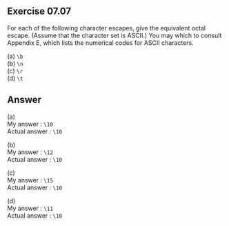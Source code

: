 ## Exercise 07.07
For each of the following character escapes, give the equivalent octal escape. (Assume that the character set is ASCII.) You may which to consult Appendix E, which lists the numerical codes for ASCII characters.

(a) ```\b```   
(b) ```\n```   
(c) ```\r```   
(d) ```\t```   

## Answer
(a)   
My answer : ```\10```   
Actual answer : ```\10```   

(b)   
My answer : ```\12```   
Actual answer : ```\10```   

(c)   
My answer : ```\15```   
Actual answer : ```\10```   

(d)   
My answer : ```\11```   
Actual answer : ```\10```   
